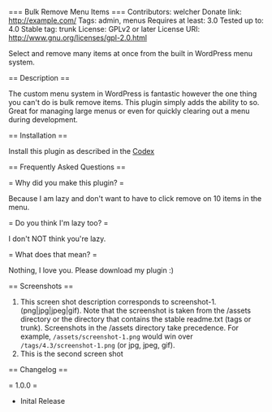 === Bulk Remove Menu Items ===
Contributors: welcher
Donate link: http://example.com/
Tags: admin, menus
Requires at least: 3.0
Tested up to: 4.0
Stable tag: trunk
License: GPLv2 or later
License URI: http://www.gnu.org/licenses/gpl-2.0.html

Select and remove many items at once from the built in WordPress menu system.

== Description ==

The custom menu system in WordPress is fantastic however the one thing you can't do is bulk remove items.
This plugin simply adds the ability to so.
Great for managing large menus or even for quickly clearing out a menu during development.

== Installation ==

Install this plugin as described in the [Codex](http://codex.wordpress.org/Managing_Plugins#Installing_Plugins)

== Frequently Asked Questions ==

= Why did you make this plugin? =

Because I am lazy and don't want to have to click remove on 10 items in the menu.

= Do you think I'm lazy too? =

I don't NOT think you're lazy.

= What does that mean? =

Nothing, I love you. Please download my plugin :)

== Screenshots ==

1. This screen shot description corresponds to screenshot-1.(png|jpg|jpeg|gif). Note that the screenshot is taken from
the /assets directory or the directory that contains the stable readme.txt (tags or trunk). Screenshots in the /assets 
directory take precedence. For example, `/assets/screenshot-1.png` would win over `/tags/4.3/screenshot-1.png` 
(or jpg, jpeg, gif).
2. This is the second screen shot

== Changelog ==

= 1.0.0 =
* Inital Release
